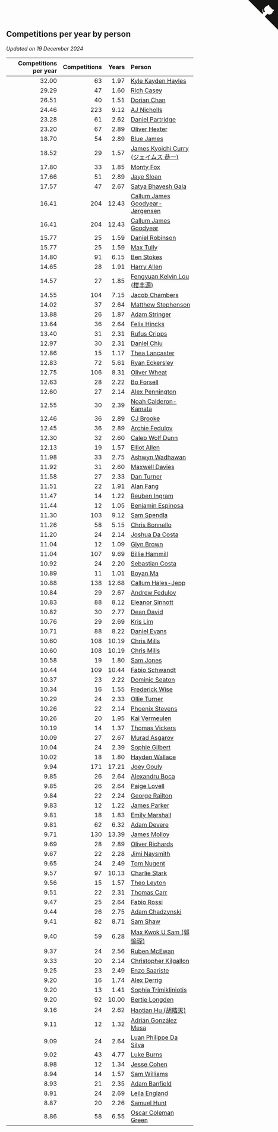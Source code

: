 ## Competitions per year by person

*Updated on 19 December 2024*

| Competitions per year | Competitions | Years | Person |
| ---: | ---: | ---: | :--- |
| 32.00 | 63 | 1.97 | [Kyle Kayden Hayles](https://www.worldcubeassociation.org/persons/2022HAYL02) |
| 29.29 | 47 | 1.60 | [Rich Casey](https://www.worldcubeassociation.org/persons/2023CASE06) |
| 26.51 | 40 | 1.51 | [Dorian Chan](https://www.worldcubeassociation.org/persons/2023DORI01) |
| 24.46 | 223 | 9.12 | [AJ Nicholls](https://www.worldcubeassociation.org/persons/2015NICH04) |
| 23.28 | 61 | 2.62 | [Daniel Partridge](https://www.worldcubeassociation.org/persons/2022PART02) |
| 23.20 | 67 | 2.89 | [Oliver Hexter](https://www.worldcubeassociation.org/persons/2022HEXT01) |
| 18.70 | 54 | 2.89 | [Blue James](https://www.worldcubeassociation.org/persons/2022JAME01) |
| 18.52 | 29 | 1.57 | [James Kyoichi Curry (ジェイムス 恭一)](https://www.worldcubeassociation.org/persons/2023CURR06) |
| 17.80 | 33 | 1.85 | [Monty Fox](https://www.worldcubeassociation.org/persons/2023FOXM01) |
| 17.66 | 51 | 2.89 | [Jaye Sloan](https://www.worldcubeassociation.org/persons/2022SLOA01) |
| 17.57 | 47 | 2.67 | [Satya Bhavesh Gala](https://www.worldcubeassociation.org/persons/2022GALA03) |
| 16.41 | 204 | 12.43 | [Callum James Goodyear-Jørgensen](https://www.worldcubeassociation.org/persons/2012GOOD02) |
| 16.41 | 204 | 12.43 | [Callum James Goodyear](https://www.worldcubeassociation.org/persons/2012GOOD02) |
| 15.77 | 25 | 1.59 | [Daniel Robinson](https://www.worldcubeassociation.org/persons/2023ROBI10) |
| 15.77 | 25 | 1.59 | [Max Tully](https://www.worldcubeassociation.org/persons/2023TULL04) |
| 14.80 | 91 | 6.15 | [Ben Stokes](https://www.worldcubeassociation.org/persons/2018STOK01) |
| 14.65 | 28 | 1.91 | [Harry Allen](https://www.worldcubeassociation.org/persons/2023ALLE01) |
| 14.57 | 27 | 1.85 | [Fengyuan Kelvin Lou (楼丰源)](https://www.worldcubeassociation.org/persons/2023LOUF01) |
| 14.55 | 104 | 7.15 | [Jacob Chambers](https://www.worldcubeassociation.org/persons/2017CHAM09) |
| 14.02 | 37 | 2.64 | [Matthew Stephenson](https://www.worldcubeassociation.org/persons/2022STEP04) |
| 13.88 | 26 | 1.87 | [Adam Stringer](https://www.worldcubeassociation.org/persons/2023STRI02) |
| 13.64 | 36 | 2.64 | [Felix Hincks](https://www.worldcubeassociation.org/persons/2022HINC01) |
| 13.40 | 31 | 2.31 | [Rufus Cripps](https://www.worldcubeassociation.org/persons/2022CRIP01) |
| 12.97 | 30 | 2.31 | [Daniel Chiu](https://www.worldcubeassociation.org/persons/2022CHIU06) |
| 12.86 | 15 | 1.17 | [Thea Lancaster](https://www.worldcubeassociation.org/persons/2023LANC06) |
| 12.83 | 72 | 5.61 | [Ryan Eckersley](https://www.worldcubeassociation.org/persons/2019ECKE02) |
| 12.75 | 106 | 8.31 | [Oliver Wheat](https://www.worldcubeassociation.org/persons/2016WHEA01) |
| 12.63 | 28 | 2.22 | [Bo Forsell](https://www.worldcubeassociation.org/persons/2022FORS06) |
| 12.60 | 27 | 2.14 | [Alex Pennington](https://www.worldcubeassociation.org/persons/2022PENN04) |
| 12.55 | 30 | 2.39 | [Noah Calderon-Kamata](https://www.worldcubeassociation.org/persons/2022CALD07) |
| 12.46 | 36 | 2.89 | [CJ Brooke](https://www.worldcubeassociation.org/persons/2022BROO02) |
| 12.45 | 36 | 2.89 | [Archie Fedulov](https://www.worldcubeassociation.org/persons/2022FEDU01) |
| 12.30 | 32 | 2.60 | [Caleb Wolf Dunn](https://www.worldcubeassociation.org/persons/2022DUNN03) |
| 12.13 | 19 | 1.57 | [Elliot Allen](https://www.worldcubeassociation.org/persons/2023ALLE16) |
| 11.98 | 33 | 2.75 | [Ashwyn Wadhawan](https://www.worldcubeassociation.org/persons/2022WADH02) |
| 11.92 | 31 | 2.60 | [Maxwell Davies](https://www.worldcubeassociation.org/persons/2022DAVI11) |
| 11.58 | 27 | 2.33 | [Dan Turner](https://www.worldcubeassociation.org/persons/2022TURN10) |
| 11.51 | 22 | 1.91 | [Alan Fang](https://www.worldcubeassociation.org/persons/2023FANG02) |
| 11.47 | 14 | 1.22 | [Reuben Ingram](https://www.worldcubeassociation.org/persons/2023INGR05) |
| 11.44 | 12 | 1.05 | [Benjamin Espinosa](https://www.worldcubeassociation.org/persons/2023ESPI36) |
| 11.30 | 103 | 9.12 | [Sam Spendla](https://www.worldcubeassociation.org/persons/2015SPEN01) |
| 11.26 | 58 | 5.15 | [Chris Bonnello](https://www.worldcubeassociation.org/persons/2019BONN05) |
| 11.20 | 24 | 2.14 | [Joshua Da Costa](https://www.worldcubeassociation.org/persons/2022COST18) |
| 11.04 | 12 | 1.09 | [Glyn Brown](https://www.worldcubeassociation.org/persons/2023BROW47) |
| 11.04 | 107 | 9.69 | [Billie Hammill](https://www.worldcubeassociation.org/persons/2015HAMM01) |
| 10.92 | 24 | 2.20 | [Sebastian Costa](https://www.worldcubeassociation.org/persons/2022COST12) |
| 10.89 | 11 | 1.01 | [Boyan Ma](https://www.worldcubeassociation.org/persons/2023MABO02) |
| 10.88 | 138 | 12.68 | [Callum Hales-Jepp](https://www.worldcubeassociation.org/persons/2012HALE01) |
| 10.84 | 29 | 2.67 | [Andrew Fedulov](https://www.worldcubeassociation.org/persons/2022FEDU02) |
| 10.83 | 88 | 8.12 | [Eleanor Sinnott](https://www.worldcubeassociation.org/persons/2016SINN01) |
| 10.82 | 30 | 2.77 | [Dean David](https://www.worldcubeassociation.org/persons/2022DAVI06) |
| 10.76 | 29 | 2.69 | [Kris Lim](https://www.worldcubeassociation.org/persons/2022LIMK01) |
| 10.71 | 88 | 8.22 | [Daniel Evans](https://www.worldcubeassociation.org/persons/2016EVAN06) |
| 10.60 | 108 | 10.19 | [Chris Mills](https://www.worldcubeassociation.org/persons/2014MILL04) |
| 10.60 | 108 | 10.19 | [Chris Mills](https://www.worldcubeassociation.org/persons/2014MILL04) |
| 10.58 | 19 | 1.80 | [Sam Jones](https://www.worldcubeassociation.org/persons/2023JONE09) |
| 10.44 | 109 | 10.44 | [Fabio Schwandt](https://www.worldcubeassociation.org/persons/2014SCHW02) |
| 10.37 | 23 | 2.22 | [Dominic Seaton](https://www.worldcubeassociation.org/persons/2022SEAT02) |
| 10.34 | 16 | 1.55 | [Frederick Wise](https://www.worldcubeassociation.org/persons/2023WISE03) |
| 10.29 | 24 | 2.33 | [Ollie Turner](https://www.worldcubeassociation.org/persons/2022TURN11) |
| 10.26 | 22 | 2.14 | [Phoenix Stevens](https://www.worldcubeassociation.org/persons/2022STEV09) |
| 10.26 | 20 | 1.95 | [Kai Vermeulen](https://www.worldcubeassociation.org/persons/2023VERM01) |
| 10.19 | 14 | 1.37 | [Thomas Vickers](https://www.worldcubeassociation.org/persons/2023VICK03) |
| 10.09 | 27 | 2.67 | [Murad Asgarov](https://www.worldcubeassociation.org/persons/2022ASGA01) |
| 10.04 | 24 | 2.39 | [Sophie Gilbert](https://www.worldcubeassociation.org/persons/2022GILB05) |
| 10.02 | 18 | 1.80 | [Hayden Wallace](https://www.worldcubeassociation.org/persons/2023WALL05) |
| 9.94 | 171 | 17.21 | [Joey Gouly](https://www.worldcubeassociation.org/persons/2007GOUL01) |
| 9.85 | 26 | 2.64 | [Alexandru Boca](https://www.worldcubeassociation.org/persons/2022BOCA01) |
| 9.85 | 26 | 2.64 | [Paige Lovell](https://www.worldcubeassociation.org/persons/2022LOVE06) |
| 9.84 | 22 | 2.24 | [George Railton](https://www.worldcubeassociation.org/persons/2022RAIL01) |
| 9.83 | 12 | 1.22 | [James Parker](https://www.worldcubeassociation.org/persons/2023PARK57) |
| 9.81 | 18 | 1.83 | [Emily Marshall](https://www.worldcubeassociation.org/persons/2023MARS02) |
| 9.81 | 62 | 6.32 | [Adam Devere](https://www.worldcubeassociation.org/persons/2018DEVE02) |
| 9.71 | 130 | 13.39 | [James Molloy](https://www.worldcubeassociation.org/persons/2011MOLL01) |
| 9.69 | 28 | 2.89 | [Oliver Richards](https://www.worldcubeassociation.org/persons/2022RICH02) |
| 9.67 | 22 | 2.28 | [Jimi Naysmith](https://www.worldcubeassociation.org/persons/2022NAYS02) |
| 9.65 | 24 | 2.49 | [Tom Nugent](https://www.worldcubeassociation.org/persons/2022NUGE01) |
| 9.57 | 97 | 10.13 | [Charlie Stark](https://www.worldcubeassociation.org/persons/2014STAR05) |
| 9.56 | 15 | 1.57 | [Theo Leyton](https://www.worldcubeassociation.org/persons/2023LEYT01) |
| 9.51 | 22 | 2.31 | [Thomas Carr](https://www.worldcubeassociation.org/persons/2022CARR18) |
| 9.47 | 25 | 2.64 | [Fabio Rossi](https://www.worldcubeassociation.org/persons/2022ROSS02) |
| 9.44 | 26 | 2.75 | [Adam Chadzynski](https://www.worldcubeassociation.org/persons/2022CHAD02) |
| 9.41 | 82 | 8.71 | [Sam Shaw](https://www.worldcubeassociation.org/persons/2016SHAW02) |
| 9.40 | 59 | 6.28 | [Max Kwok U Sam (郭愉琛)](https://www.worldcubeassociation.org/persons/2018SAMK01) |
| 9.37 | 24 | 2.56 | [Ruben McEwan](https://www.worldcubeassociation.org/persons/2022MCEW01) |
| 9.33 | 20 | 2.14 | [Christopher Kilgallon](https://www.worldcubeassociation.org/persons/2022KILG02) |
| 9.25 | 23 | 2.49 | [Enzo Saariste](https://www.worldcubeassociation.org/persons/2022SAAR02) |
| 9.20 | 16 | 1.74 | [Alex Derrig](https://www.worldcubeassociation.org/persons/2023DERR02) |
| 9.20 | 13 | 1.41 | [Sophia Trimikliniotis](https://www.worldcubeassociation.org/persons/2023TRIM03) |
| 9.20 | 92 | 10.00 | [Bertie Longden](https://www.worldcubeassociation.org/persons/2014LONG06) |
| 9.16 | 24 | 2.62 | [Haotian Hu (胡皓天)](https://www.worldcubeassociation.org/persons/2022HUHA01) |
| 9.11 | 12 | 1.32 | [Adrián González Mesa](https://www.worldcubeassociation.org/persons/2023MESA03) |
| 9.09 | 24 | 2.64 | [Luan Philippe Da Silva](https://www.worldcubeassociation.org/persons/2022SILV08) |
| 9.02 | 43 | 4.77 | [Luke Burns](https://www.worldcubeassociation.org/persons/2020BURN06) |
| 8.98 | 12 | 1.34 | [Jesse Cohen](https://www.worldcubeassociation.org/persons/2023COHE05) |
| 8.94 | 14 | 1.57 | [Sam Williams](https://www.worldcubeassociation.org/persons/2023WILL30) |
| 8.93 | 21 | 2.35 | [Adam Banfield](https://www.worldcubeassociation.org/persons/2022BANF01) |
| 8.91 | 24 | 2.69 | [Leila England](https://www.worldcubeassociation.org/persons/2022ENGL01) |
| 8.87 | 20 | 2.26 | [Samuel Hunt](https://www.worldcubeassociation.org/persons/2022HUNT12) |
| 8.86 | 58 | 6.55 | [Oscar Coleman Green](https://www.worldcubeassociation.org/persons/2018GREE09) |


<a href="https://github.com/simonkellly/wca_statistics_uk" class="github-corner" aria-label="View source on Github"><svg width="80" height="80" viewBox="0 0 250 250" style="fill:#151513; color:#fff; position: absolute; top: 0; border: 0; right: 0;" aria-hidden="true"><path d="M0,0 L115,115 L130,115 L142,142 L250,250 L250,0 Z"></path><path d="M128.3,109.0 C113.8,99.7 119.0,89.6 119.0,89.6 C122.0,82.7 120.5,78.6 120.5,78.6 C119.2,72.0 123.4,76.3 123.4,76.3 C127.3,80.9 125.5,87.3 125.5,87.3 C122.9,97.6 130.6,101.9 134.4,103.2" fill="currentColor" style="transform-origin: 130px 106px;" class="octo-arm"></path><path d="M115.0,115.0 C114.9,115.1 118.7,116.5 119.8,115.4 L133.7,101.6 C136.9,99.2 139.9,98.4 142.2,98.6 C133.8,88.0 127.5,74.4 143.8,58.0 C148.5,53.4 154.0,51.2 159.7,51.0 C160.3,49.4 163.2,43.6 171.4,40.1 C171.4,40.1 176.1,42.5 178.8,56.2 C183.1,58.6 187.2,61.8 190.9,65.4 C194.5,69.0 197.7,73.2 200.1,77.6 C213.8,80.2 216.3,84.9 216.3,84.9 C212.7,93.1 206.9,96.0 205.4,96.6 C205.1,102.4 203.0,107.8 198.3,112.5 C181.9,128.9 168.3,122.5 157.7,114.1 C157.9,116.9 156.7,120.9 152.7,124.9 L141.0,136.5 C139.8,137.7 141.6,141.9 141.8,141.8 Z" fill="currentColor" class="octo-body"></path></svg></a><style>.github-corner:hover .octo-arm{animation:octocat-wave 560ms ease-in-out}@keyframes octocat-wave{0%,100%{transform:rotate(0)}20%,60%{transform:rotate(-25deg)}40%,80%{transform:rotate(10deg)}}@media (max-width:500px){.github-corner:hover .octo-arm{animation:none}.github-corner .octo-arm{animation:octocat-wave 560ms ease-in-out}}</style>
